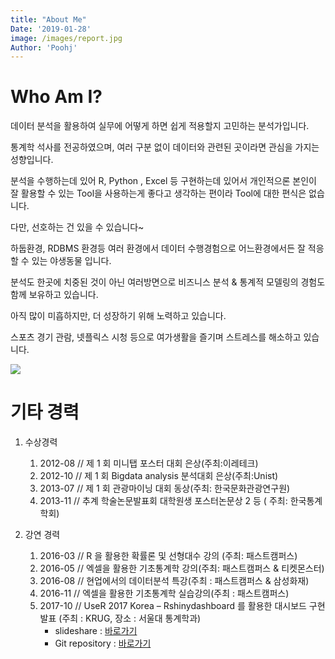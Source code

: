 ```yaml
---
title: "About Me"
Date: '2019-01-28'
image: /images/report.jpg
Author: 'Poohj'
---
```


# Who Am I?

데이터 분석을 활용하여 실무에 어떻게 하면 쉽게 적용할지 고민하는 분석가입니다.

통계학 석사를 전공하였으며, 여러 구분 없이 데이터와 관련된 곳이라면 관심을 가지는 성향입니다.

분석을 수행하는데 있어 R, Python , Excel 등 구현하는데 있어서 개인적으론 본인이 잘 활용할 수 있는 Tool을 사용하는게 좋다고 생각하는 편이라 Tool에 대한 편식은 없습니다. 

다만, 선호하는 건 있을 수 있습니다~

하둡환경, RDBMS 환경등 여러 환경에서 데이터 수행경험으로 어느환경에서든 잘 적응할 수 있는 야생동물 입니다.

분석도 한곳에 치중된 것이 아닌 여러방면으로 비즈니스 분석 & 통계적 모델링의 경험도 함께 보유하고 있습니다. 

아직 많이 미흡하지만, 더 성장하기 위해 노력하고 있습니다.

스포츠 경기 관람, 넷플릭스 시청 등으로 여가생활을 즐기며 스트레스를 해소하고 있습니다.


![](/blog/about_files/about_me.png)


# 기타 경력

1. 수상경력 
    1. 2012-08 // 제 1 회 미니탭 포스터 대회 은상(주최:이레테크)
    2. 2012-10 // 제 1 회 Bigdata analysis 분석대회 은상(주최:Unist)
    3. 2013-07 // 제 1 회 관광마이닝 대회 동상(주최: 한국문화관광연구원)
    4. 2013-11 // 추계 학술논문발표회 대학원생 포스터논문상 2 등 ( 주최: 한국통계학회)

2. 강연 경력

    1. 2016-03 // R 을 활용한 확률론 및 선형대수 강의 (주최: 패스트캠퍼스)
    2. 2016-05 // 엑셀을 활용한 기초통계학 강의(주최: 패스트캠퍼스 & 티켓몬스터)
    3. 2016-08 // 현업에서의 데이터분석 특강(주최 : 패스트캠퍼스 & 삼성화재)
    4. 2016-11 // 엑셀을 활용한 기초통계학 실습강의(주최 : 패스트캠퍼스)
    5. 2017-10 // UseR 2017 Korea – Rshinydashboard 를 활용한 대시보드 구현 발표 (주최 : KRUG, 장소 : 서울대 통계학과)
        - slideshare : [바로가기](https://www.slideshare.net/r-kor/ruck-2017-interactive-chart)
        - Git repository : [바로가기](https://github.com/Poohj/Rshinydashboard_Template_2017_userkorea)
        

 

